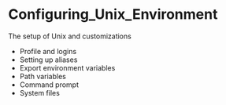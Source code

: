 # Configuring_Unix_Environment

The setup of Unix and customizations

  - Profile and logins
  - Setting up aliases
  - Export environment variables
  - Path variables
  - Command prompt
  - System files

